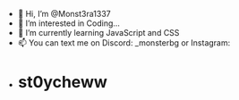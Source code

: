 - 👋 Hi, I’m @Monst3ra1337
- 👀 I’m interested in Coding...
- 🌱 I’m currently learning JavaScript and CSS
- 📫 You can text me on Discord: _monsterbg or Instagram:
- # st0ycheww

<!---
Monst3ra1337/Monst3ra1337 is a ✨ special ✨ repository because its `README.md` (this file) appears on your GitHub profile.
You can click the Preview link to take a look at your changes.
--->
